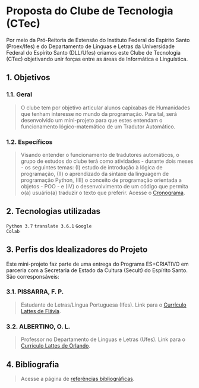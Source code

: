 # Proposta do Clube de Tecnologia (CTec)

Por meio da Pró-Reitoria de Extensão do Instituto Federal do Espírito Santo (Proex/Ifes) e do Departamento de Línguas e Letras da Universidade Federal do Espírito Santo (DLL/Ufes) criamos este Clube de Tecnologia (CTec) objetivando unir forças entre as áreas de Informática e Linguística.

## 1. Objetivos

### 1.1. Geral
> O clube tem por objetivo articular alunos capixabas de Humanidades que tenham interesse no mundo da programação. Para tal, será desenvolvido um mini-projeto para que estes entendam o funcionamento lógico-matemático de um Tradutor Automático.

### 1.2. Específicos
> Visando entender o funcionamento de tradutores automáticos, o grupo de estudos do clube terá como atividades - durante dois meses - os seguintes temas: (I) estudo de introdução à lógica de programação, (II) o aprendizado da sintaxe da linguagem de programação Python, (III) o conceito de programação orientada a objetos - POO - e (IV) o desenvolvimento de um código que permita o(a) usuário(a) traduzir o texto que preferir. Acesse o [Cronograma](https://github.com/fppissarra/ctec/blob/main/0_cronograma.md).

## 2. Tecnologias utilizadas
<code>Python 3.7</code> <code>translate 3.6.1</code> <code>Google Colab</code>

## 3. Perfis dos Idealizadores do Projeto
Este mini-projeto faz parte de uma entrega do Programa ES+CRIATIVO em parceria com a Secretaria de Estado da Cultura (Secult) do Espírito Santo. São corresponsáveis:

### 3.1. PISSARRA, F. P.
> Estudante de Letras/Língua Portuguesa (Ifes). Link para o [Currículo Lattes de Flávia](http://lattes.cnpq.br/7945109731847519).

### 3.2. ALBERTINO, O. L.
> Professor no Departamento de Línguas e Letras (Ufes). Link para o [Currículo Lattes de Orlando](http://lattes.cnpq.br/1807713896369299).

## 4. Bibliografia

> Acesse a página de [referências bibliográficas](https://github.com/fppissarra/ctec/blob/main/biblio.md).
